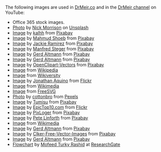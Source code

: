 The following images are used in [DrMeir.co](drmeir.co) and in the [DrMeir channel](https://www.youtube.com/channel/UChWUPxwVErp0uON4h6050gw) on YouTube:

* Office 365 stock images.
* [Photo](https://unsplash.com/photos/FHnnjk1Yj7Y) by <a href="https://unsplash.com/@nickmorrison?utm_source=unsplash&utm_medium=referral&utm_content=creditCopyText">Nick Morrison</a> on <a href="https://unsplash.com/?utm_source=unsplash&utm_medium=referral&utm_content=creditCopyText">Unsplash</a>
* [Image](https://pixabay.com/illustrations/block-lamp-get-dream-goal-path-1512119/) by <a href="https://pixabay.com/users/kalhh-86169/?utm_source=link-attribution&amp;utm_medium=referral&amp;utm_campaign=image&amp;utm_content=1512119">kalhh</a> from <a href="https://pixabay.com//?utm_source=link-attribution&amp;utm_medium=referral&amp;utm_campaign=image&amp;utm_content=1512119">Pixabay</a>
* [Image](https://pixabay.com/vectors/student-high-school-education-5473769/) by <a href="https://pixabay.com/users/mahmudal-14319641/?utm_source=link-attribution&amp;utm_medium=referral&amp;utm_campaign=image&amp;utm_content=5473769">Mahmud Shoeb</a> from <a href="https://pixabay.com//?utm_source=link-attribution&amp;utm_medium=referral&amp;utm_campaign=image&amp;utm_content=5473769">Pixabay</a>
* [Image](https://pixabay.com/photos/albert-einstein-portrait-1933340/) by <a href="https://pixabay.com/users/parentrap-2161438/?utm_source=link-attribution&amp;utm_medium=referral&amp;utm_campaign=image&amp;utm_content=1933340">Jackie Ramirez</a> from <a href="https://pixabay.com//?utm_source=link-attribution&amp;utm_medium=referral&amp;utm_campaign=image&amp;utm_content=1933340">Pixabay</a>
* [Image](https://pixabay.com/vectors/pixel-cells-lecture-lecture-hall-3976296/) by <a href="https://pixabay.com/users/manfredsteger-1848497/?utm_source=link-attribution&amp;utm_medium=referral&amp;utm_campaign=image&amp;utm_content=3976296">Manfred Steger</a> from <a href="https://pixabay.com//?utm_source=link-attribution&amp;utm_medium=referral&amp;utm_campaign=image&amp;utm_content=3976296">Pixabay</a>
* [Image](https://pixabay.com/photos/wisdom-books-education-knowledge-3071110/) by <a href="https://pixabay.com/users/geralt-9301/?utm_source=link-attribution&amp;utm_medium=referral&amp;utm_campaign=image&amp;utm_content=3071110">Gerd Altmann</a> from <a href="https://pixabay.com//?utm_source=link-attribution&amp;utm_medium=referral&amp;utm_campaign=image&amp;utm_content=3071110">Pixabay</a>
* [Image](https://pixabay.com/illustrations/road-begin-beginning-draft-concept-1668916/) by <a href="https://pixabay.com/users/geralt-9301/?utm_source=link-attribution&amp;utm_medium=referral&amp;utm_campaign=image&amp;utm_content=1668916">Gerd Altmann</a> from <a href="https://pixabay.com//?utm_source=link-attribution&amp;utm_medium=referral&amp;utm_campaign=image&amp;utm_content=1668916">Pixabay</a>
* [Image](https://pixabay.com/vectors/tree-trunk-leaves-branches-nature-576847/) by <a href="https://pixabay.com/users/openclipart-vectors-30363/?utm_source=link-attribution&amp;utm_medium=referral&amp;utm_campaign=image&amp;utm_content=576847">OpenClipart-Vectors</a> from <a href="https://pixabay.com//?utm_source=link-attribution&amp;utm_medium=referral&amp;utm_campaign=image&amp;utm_content=576847">Pixabay</a>
* [Image](https://he.m.wikipedia.org/wiki/קובץ:Python_logo_and_wordmark.svg) from [Wikipedia](https://he.m.wikipedia.org)
* [Image](https://en.wikiversity.org/wiki/Research_in_programming_Wikidata/Programming_languages) from [Wikiversity](https://en.wikiversity.org)
* [Image](https://www.flickr.com/photos/jonathanaquino/2575163468) by [Jonathan Aquino](https://www.flickr.com/photos/jonathanaquino/) from [Flickr](https://www.flickr.com)
* [Image](https://commons.wikimedia.org/wiki/File:Csg_tree.png) from [Wikimedia](https://commons.wikimedia.org)
* [Image](https://freesvg.org/programmer) from [FreeSVG](https://freesvg.org)
* [Photo](https://www.pexels.com/photo/man-standing-inside-a-public-library-6334417/) by [cottonbro](https://www.pexels.com/@cottonbro/) from [Pexels](https://www.pexels.com)
* [Image](https://pixabay.com/photos/online-course-training-teacher-4727942/) by <a href="https://pixabay.com/users/tumisu-148124/?utm_source=link-attribution&amp;utm_medium=referral&amp;utm_campaign=image&amp;utm_content=4727942">Tumisu</a> from <a href="https://pixabay.com//?utm_source=link-attribution&amp;utm_medium=referral&amp;utm_campaign=image&amp;utm_content=4727942">Pixabay</a>
* [Image](https://www.flickr.com/photos/182229932@N07/49014247267) by [EpicTop10.com](EpicTop10.com) from [Flickr](https://www.flickr.com)
* [Image](https://pixabay.com/illustrations/yes-word-yes-paper-created-yes-718928/) by <a href="https://pixabay.com/users/pixloger-783453/?utm_source=link-attribution&amp;utm_medium=referral&amp;utm_campaign=image&amp;utm_content=718928">PixLoger</a> from <a href="https://pixabay.com//?utm_source=link-attribution&amp;utm_medium=referral&amp;utm_campaign=image&amp;utm_content=718928">Pixabay</a>
* [Image](https://pixabay.com/illustrations/one-hundred-100-percent-statistic-706878/) by <a href="https://pixabay.com/users/thedigitalartist-202249/?utm_source=link-attribution&amp;utm_medium=referral&amp;utm_campaign=image&amp;utm_content=706878">Pete Linforth</a> from <a href="https://pixabay.com//?utm_source=link-attribution&amp;utm_medium=referral&amp;utm_campaign=image&amp;utm_content=706878">Pixabay</a>
* [Image](https://commons.wikimedia.org/wiki/File:Youtube_Symbol.png) from [Wikimedia](https://commons.wikimedia.org)
* [Image](https://pixabay.com/illustrations/monitor-write-screen-touch-click-560633/) by <a href="https://pixabay.com/users/geralt-9301/?utm_source=link-attribution&amp;utm_medium=referral&amp;utm_campaign=image&amp;utm_content=560633">Gerd Altmann</a> from <a href="https://pixabay.com//?utm_source=link-attribution&amp;utm_medium=referral&amp;utm_campaign=image&amp;utm_content=560633">Pixabay</a>
* [Image](https://pixabay.com/vectors/computer-monitor-lcd-screen-blank-303283/) by <a href="https://pixabay.com/users/clker-free-vector-images-3736/?utm_source=link-attribution&amp;utm_medium=referral&amp;utm_campaign=image&amp;utm_content=303283">Clker-Free-Vector-Images</a> from <a href="https://pixabay.com//?utm_source=link-attribution&amp;utm_medium=referral&amp;utm_campaign=image&amp;utm_content=303283">Pixabay</a>
* [Image](https://pixabay.com/illustrations/interview-superior-staff-2207741/) by <a href="https://pixabay.com/users/geralt-9301/?utm_source=link-attribution&amp;utm_medium=referral&amp;utm_campaign=image&amp;utm_content=2207741">Gerd Altmann</a> from <a href="https://pixabay.com//?utm_source=link-attribution&amp;utm_medium=referral&amp;utm_campaign=image&amp;utm_content=2207741">Pixabay</a>
* [Flowchart](https://www.researchgate.net/figure/Flowchart-of-the-Binary-search-algorithm_fig3_347486020) by [Mofeed Turky Rashid](https://www.researchgate.net/profile/Mofeed-Rashid) at [ResearchGate](https://www.researchgate.net)